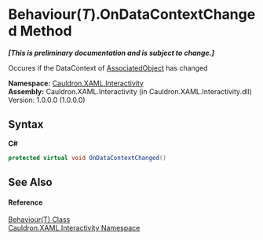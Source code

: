 # Behaviour(*T*).OnDataContextChanged Method 
 _**\[This is preliminary documentation and is subject to change.\]**_

Occures if the DataContext of <a href="P_Cauldron_XAML_Interactivity_Behaviour_1_AssociatedObject">AssociatedObject</a> has changed

**Namespace:**&nbsp;<a href="N_Cauldron_XAML_Interactivity">Cauldron.XAML.Interactivity</a><br />**Assembly:**&nbsp;Cauldron.XAML.Interactivity (in Cauldron.XAML.Interactivity.dll) Version: 1.0.0.0 (1.0.0.0)

## Syntax

**C#**<br />
``` C#
protected virtual void OnDataContextChanged()
```


## See Also


#### Reference
<a href="T_Cauldron_XAML_Interactivity_Behaviour_1">Behaviour(T) Class</a><br /><a href="N_Cauldron_XAML_Interactivity">Cauldron.XAML.Interactivity Namespace</a><br />
